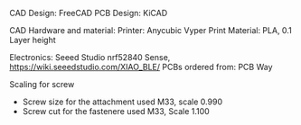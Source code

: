CAD Design: FreeCAD
PCB Design: KiCAD

CAD Hardware and material:
  Printer: Anycubic Vyper
  Print Material: PLA, 0.1 Layer height
  
Electronics:
  Seeed Studio nrf52840 Sense, https://wiki.seeedstudio.com/XIAO_BLE/
  PCBs ordered from: PCB Way

Scaling for screw
  - Screw size for the attachment used M33, scale 0.990
  - Screw cut for the fastenere used M33, Scale 1.100